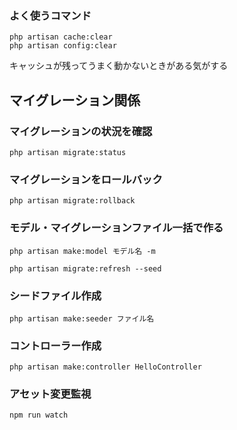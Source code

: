 ### よく使うコマンド
```
php artisan cache:clear
php artisan config:clear
```
キャッシュが残ってうまく動かないときがある気がする

## マイグレーション関係

### マイグレーションの状況を確認
```
php artisan migrate:status
```

### マイグレーションをロールバック
```
php artisan migrate:rollback
```
### モデル・マイグレーションファイル一括で作る
```
php artisan make:model モデル名 -m
```

```
php artisan migrate:refresh --seed
```

### シードファイル作成
```
php artisan make:seeder ファイル名
```
### コントローラー作成
```
php artisan make:controller HelloController
```

### アセット変更監視
```
npm run watch
```







